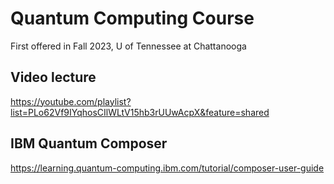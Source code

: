 # Quantum Computing Course
First offered in Fall 2023, U of Tennessee at Chattanooga

## Video lecture 
https://youtube.com/playlist?list=PLo62Vf9IYqhosCIlWLtV15hb3rUUwAcpX&feature=shared 
## IBM Quantum Composer
https://learning.quantum-computing.ibm.com/tutorial/composer-user-guide
